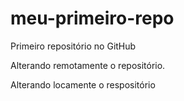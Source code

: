 # meu-primeiro-repo
Primeiro repositório no GitHub

Alterando remotamente o repositório.

Alterando locamente o respositório